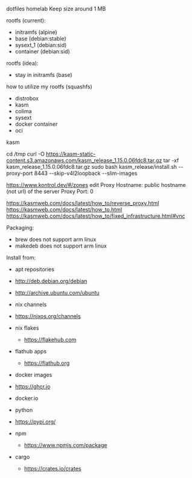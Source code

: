 dotfiles
homelab
Keep size around 1 MB

rootfs (current):
 - initramfs (alpine)
 - base (debian:stable)
 - sysext_1 (debian:sid)
 - container (debian:sid)

rootfs (idea):
 - stay in initramfs (base)

how to utilize my rootfs (squashfs)
 - distrobox
 - kasm
 - colima
 - sysext
 - docker container
 - oci

kasm

cd /tmp
curl -O https://kasm-static-content.s3.amazonaws.com/kasm_release_1.15.0.06fdc8.tar.gz
tar -xf kasm_release_1.15.0.06fdc8.tar.gz
sudo bash kasm_release/install.sh --proxy-port 8443 --skip-v4l2loopback --slim-images

https://www.kontrol.dev/#/zones
edit
Proxy Hostname: public hostname (not url) of the server
Proxy Port: 0

https://kasmweb.com/docs/latest/how_to/reverse_proxy.html
https://kasmweb.com/docs/latest/how_to.html
https://kasmweb.com/docs/latest/how_to/fixed_infrastructure.html#vnc


Packaging:
 - brew does not support arm linux
 - makedeb does not support arm linux

Install from:
 - apt repositories
  - http://deb.debian.org/debian
  - http://archive.ubuntu.com/ubuntu

 - nix channels
  - https://nixos.org/channels

 - nix flakes
   - https://flakehub.com

 - flathub apps
   - https://flathub.org

 - docker images
  - https://ghcr.io
  - docker.io

 - python
  - https://pypi.org/

 - npm
   - https://www.npmjs.com/package

 - cargo
   - https://crates.io/crates

